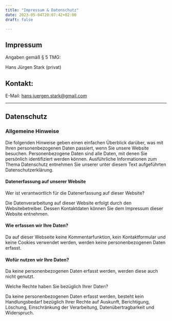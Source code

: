 ```yaml
---
title: "Impressum & Datenschutz"
date: 2023-05-04T20:07:42+02:00
draft: false

---
```


## Impressum

Angaben gemäß § 5 TMG:

Hans Jürgen Stark (privat)

## Kontakt:
E-Mail: hans.juergen.stark@gmail.com

---

## Datenschutz

### Allgemeine Hinweise

Die folgenden Hinweise geben einen einfachen Überblick darüber, was mit Ihren personenbezogenen Daten passiert, wenn Sie unsere Website besuchen. Personenbezogene Daten sind alle Daten, mit denen Sie persönlich identifiziert werden können. Ausführliche Informationen zum Thema Datenschutz entnehmen Sie unserer unter diesem Text aufgeführten Datenschutzerklärung.

#### Datenerfassung auf unserer Website

Wer ist verantwortlich für die Datenerfassung auf dieser Website?

Die Datenverarbeitung auf dieser Website erfolgt durch den Websitebetreiber. Dessen Kontaktdaten können Sie dem Impressum dieser Website entnehmen.

#### Wie erfassen wir Ihre Daten?

Da auf dieser Webseite keine Kommentarfunktion, kein Kontaktformular und keine Cookies verwendet werden, werden keine personenbezogenen Daten erfasst.

#### Wofür nutzen wir Ihre Daten?

Da keine personenbezogenen Daten erfasst werden, werden diese auch nicht genutzt.

Welche Rechte haben Sie bezüglich Ihrer Daten?

Da keine personenbezogenen Daten erfasst werden, besteht kein Handlungsbedarf bezüglich Ihrer Rechte auf Auskunft, Berichtigung, Löschung, Einschränkung der Verarbeitung, Datenübertragbarkeit und Widerspruch.